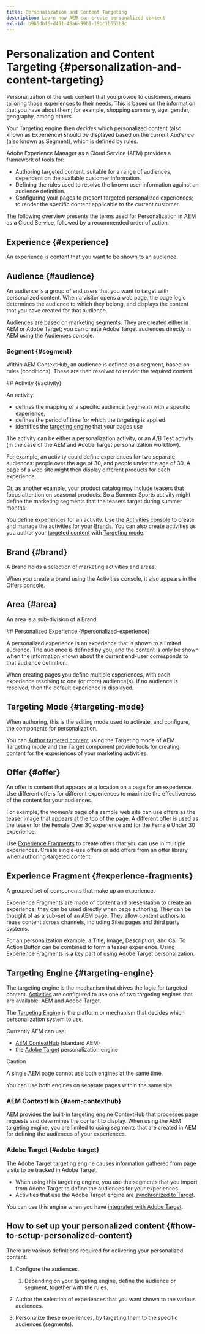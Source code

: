 ```yaml
---
title: Personalization and Content Targeting
description: Learn how AEM can create personalized content
exl-id: b9b5dbf6-d491-48a6-99b1-19bc1b651b8c
---
```

# Personalization and Content Targeting {#personalization-and-content-targeting}

Personalization of the web content that you provide to customers, means tailoring those experiences to their needs. This is based on the information that you have about them; for example, shopping summary, age, gender, geography, among others. 

Your Targeting engine then *decides* which personalized content (also known as Experience) should be displayed based on the current *Audience* (also known as Segment), which is defined by rules. 

Adobe Experience Manager as a Cloud Service (AEM) provides a framework of tools for:

* Authoring targeted content, suitable for a range of audiences, dependent on the available customer information.
* Defining the rules used to resolve the known user information against an audience definition.
* Configuring your pages to present targeted personalized experiences; to render the specific content applicable to the current customer.

The following overview presents the terms used for Personalization in AEM as a Cloud Service, followed by a recommended order of action.

## Experience {#experience}

An experience is content that you want to be shown to an audience.

## Audience {#audience}

An audience is a group of end users that you want to target with personalized content. When a visitor opens a web page, the page logic determines the audience to which they belong, and displays the content that you have created for that audience.

Audiences are based on marketing segments. They are created either in AEM or Adobe Target; you can create Adobe Target audiences directly in AEM using the Audiences console. 

### Segment {#segment}

Within AEM ContextHub, an audience is defined as a segment, based on rules (conditions). These are then resolved to render the required content.

## Activity {#activity}

An activity:

* defines the mapping of a specific audience (segment) with a specific experience, 
* defines the period of time for which the targeting is applied
* identifies the [targeting engine](#targeting-engine) that your pages use

The activity can be either a personalization activity, or an A/B Test activity (in the case of the AEM and Adobe Target personalization workflow).

For example, an activity could define experiences for two separate audiences: people over the age of 30, and people under the age of 30. A page of a web site might then display different products for each experience.

Or, as another example, your product catalog may include teasers that focus attention on seasonal products. So a Summer Sports activity might define the marketing segments that the teasers target during summer months.

You define experiences for an activity. Use the [Activities console](/help/sites-cloud/authoring/personalization/activities.md) to create and manage the activities for your [Brands](#brand). You can also create activities as you author your [targeted content](/help/sites-cloud/authoring/personalization/targeted-content.md) with [Targeting mode](/help/sites-cloud/authoring/personalization/targeted-content.md#adding-and-removing-experiences-using-targeting-mode).

## Brand {#brand}

A Brand holds a selection of marketing activities and areas.

When you create a brand using the Activities console, it also appears in the Offers console.

## Area {#area}

An area is a sub-division of a Brand.

## Personalized Experience {#personalized-experience}

A personalized experience is an experience that is shown to a limited audience. The audience is defined by you, and the content is only be shown when the information known about the current end-user corresponds to that audience definition. 

When creating pages you define multiple experiences, with each experience resolving to one (or more) audience(s). If no audience is resolved, then the default experience is displayed.

## Targeting Mode {#targeting-mode}

When authoring, this is the editing mode used to activate, and configure, the components for personalization.

You can [Author targeted content](/help/sites-cloud/authoring/personalization/targeted-content.md) using the Targeting mode of AEM. Targeting mode and the Target component provide tools for creating content for the experiences of your marketing activities.

## Offer {#offer}

An offer is content that appears at a location on a page for an experience. Use different offers for different experiences to maximize the effectiveness of the content for your audiences.

For example, the women's page of a sample web site can use offers as the teaser image that appears at the top of the page. A different offer is used as the teaser for the Female Over 30 experience and for the Female Under 30 experience.

Use [Experience Fragments](/help/sites-cloud/authoring/fundamentals/experience-fragments.md#personalization-experience-fragment) to create offers that you can use in multiple experiences. Create single-use offers or add offers from an offer library when [authoring-targeted content](/help/sites-cloud/authoring/personalization/targeted-content.md).

## Experience Fragment {#experience-fragments}

A grouped set of components that make up an experience. 

Experience Fragments are made of content and presentation to create an experience; they can be used directly when page authoring. They can be thought of as a sub-set of an AEM page. They allow content authors to reuse content across channels, including Sites pages and third party systems.  

For an personalization example, a Title, Image, Description, and Call To Action Button can be combined to form a teaser experience. Using Experience Fragments is a key part of using Adobe Target personalization.

## Targeting Engine {#targeting-engine}

The targeting engine is the mechanism that drives the logic for targeted content. [Activities](/help/sites-cloud/authoring/personalization/activities.md) are configured to use one of two targeting engines that are available: AEM and Adobe Target.

The [Targeting Engine](#targeting-engine) is the platform or mechanism that decides which personalization system to use. 

Currently AEM can use:

* [AEM ContextHub](#aem-contexthub) (standard AEM)
* the [Adobe Target](#adobe-target) personalization engine

>[!CAUTION]
>
>A single AEM page cannot use both engines at the same time.
>
>You can use both engines on separate pages within the same site.

### AEM ContextHub {#aem-contexthub}

AEM provides the built-in targeting engine ContextHub that processes page requests and determines the content to display. When using the AEM targeting engine, you are limited to using segments that are created in AEM for defining the audiences of your experiences.

### Adobe Target {#adobe-target}

The Adobe Target targeting engine causes information gathered from page visits to be tracked in Adobe Target.

* When using this targeting engine, you use the segments that you import from Adobe Target to define the audiences for your experiences.
* Activities that use the Adobe Target engine are [synchronized to Target](/help/sites-cloud/authoring/personalization/activities.md#synchronizing-activities-with-adobe-target).

You can use this engine when you have [integrated with Adobe Target](/help/sites-cloud/integrating/integration-adobe-target-ims.md).

## How to set up your personalized content {#how-to-setup-personalized-content}

There are various definitions required for delivering your personalized content:

1. Configure the audiences.

   1. Depending on your targeting engine, define the audience or segment, together with the rules.

1. Author the selection of experiences that you want shown to the various audiences.

1. Personalize these experiences, by targeting them to the specific audiences (segments).